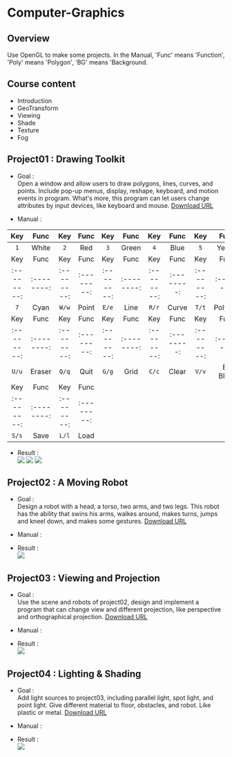 # Computer-Graphics
## Overview
Use OpenGL to make some projects. In the Manual, 'Func' means 'Function', 'Poly' means 'Polygon', 'BG' means 'Background.
>

## Course content
- Introduction
- GeoTransform
- Viewing
- Shade
- Texture
- Fog
>

## Project01 : Drawing Toolkit
- Goal :       
Open a window and allow users to draw polygons, lines, curves, and points. Include pop-up menus, display, reshape, keyboard, and motion events in program. What's more, this program can let users change attributes by input devices, like keyboard and mouse. [Download URL](https://github.com/tailer954/Computer-Graphics/blob/master/Project01_Drawing%20Toolkit/Drawing%20Toolkit.exe)
>   
- Manual :   
>
| Key      | Func     | Key      | Func     | Key      | Func     | Key      | Func     | Key      | Func     |Key       | Func     |
|:--------:|:--------:|:--------:|:--------:|:--------:|:--------:|:--------:|:--------:|:--------:|:--------:|:--------:|:--------:|
|`1`       |White     |`2`       |Red       |`3`       |Green     |`4`       |Blue      |`5`       |Yellow    |`6`       |Purple    |
| Key      | Func     | Key      | Func     | Key      | Func     | Key      | Func     | Key      | Func     | Key      | Func     |
|:--------:|:--------:|:--------:|:--------:|:--------:|:--------:|:--------:|:--------:|:--------:|:--------:|:--------:|:--------:|
|`7`       |Cyan      |`W/w`     |Point     |`E/e`     |Line      |`R/r`     |Curve     |`T/t`     |Poly(fill)|`Y/y`     |Poly(grid)|
| Key      | Func     | Key      | Func     | Key      | Func     | Key      | Func     | Key      | Func     | Key      | Func     |
|:--------:|:--------:|:--------:|:--------:|:--------:|:--------:|:--------:|:--------:|:--------:|:--------:|:--------:|:--------:|
|`U/u`     |Eraser    |`Q/q`     |Quit      |`G/g`     |Grid      |`C/c`     |Clear     |`V/v`     |BG Black  |`Y/y`     |BG White  |
| Key      | Func     | Key      | Func     |
|:--------:|:--------:|:--------:|:--------:|
|`S/s`     |Save      |`L/l`     |Load      |

>
- Result :      
![](https://github.com/tailer954/Computer-Graphics/blob/master/Project01_Drawing%20Toolkit/Draw%20Sample(no%20grid).PNG)
![](https://github.com/tailer954/Computer-Graphics/blob/master/Project01_Drawing%20Toolkit/Draw%20Sample(grid).PNG)
![](https://github.com/tailer954/Computer-Graphics/blob/master/Project01_Drawing%20Toolkit/Pop-up%20Menu.png)
>
## Project02 : A Moving Robot
- Goal :       
Design a robot with a head, a torso, two arms, and two legs. This robot has the ability that swins his arms, walkes around, makes turns, jumps and kneel down, and makes some gestures. [Download URL](https://github.com/tailer954/Computer-Graphics/blob/master/Project02_A%20Moving%20Robot/A%20Moving%20Robot.exe)
>
- Manual :       
>

- Result :      
![](https://github.com/tailer954/Computer-Graphics/blob/master/Project02_A%20Moving%20Robot/A%20Moving%20Robot.PNG)
>
## Project03 : Viewing and Projection
- Goal :       
Use the scene and robots of project02, design and implement a program that can change view and different projection, like perspective and orthographical projection. [Download URL](https://github.com/tailer954/Computer-Graphics/blob/master/Project03_Viewing%20and%20Projection/Viewing%20and%20Projection.exe)
>
- Manual :       

>
- Result :      
![](https://github.com/tailer954/Computer-Graphics/blob/master/Project03_Viewing%20and%20Projection/Robot%20Projection.PNG)

## Project04 : Lighting & Shading
- Goal :       
Add light sources to project03, including parallel light, spot light, and point light. Give different material to floor, obstacles, and robot. Like plastic or metal. [Download URL](https://github.com/tailer954/Computer-Graphics/blob/master/Project04_Lighting%20%26%20Shading/Shading.exe)
>
- Manual :       

>
- Result :      
![](https://github.com/tailer954/Computer-Graphics/blob/master/Project04_Lighting%20%26%20Shading/Robot%20Shading.PNG)

